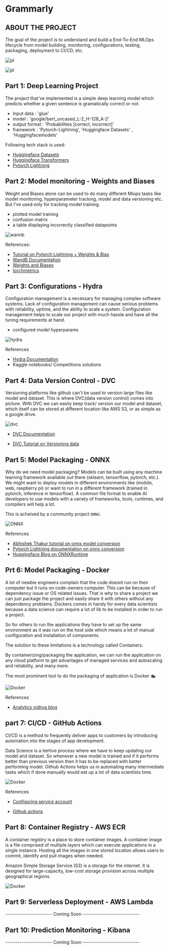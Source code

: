 # Grammarly


<!-- ABOUT THE PROJECT -->
## ABOUT THE PROJECT
The goal of the project is to understand and build a End-To-End MLOps lifecycle from  model building, monitoring, configurations, testing, packaging, deployment to CI/CD, etc.

![pl](images/frame1.jpg)

<!-- ***********************************************************************************************************************-->

![pl](images/frame2.jpg)

## Part 1: Deep Learning Project

The project that've implemented is a simple deep learning model which predicts whether a given sentence is gramatically correct or not.
  - Input data : 'glue'
  - model : 'google/bert_uncased_L-2_H-128_A-2'
  - output format : 'Probabilities [correct, incorrect]'
  - framework : 'Pytorch-Lightning', 'Huggingface Datasets' , 'Huggingfacemodels'
  
Following tech stack is used:

- [Huggingface Datasets](https://github.com/huggingface/datasets)
- [Huggingface Transformers](https://github.com/huggingface/transformers)
- [Pytorch Lightning](https://pytorch-lightning.readthedocs.io/)

## Part 2: Model monitoring - Weights and Biases

Weight and Biases alone can be used to do many different Mlops tasks like model monitoring, hyperparameter tracking, model and data versioning etc.
But I've used only for tracking model training.

  - plotted model training
  - confusion matrix
  - a table displaying incorrectly classified datapoints
  
![wannb](images/wandB.png)

References:

- [Tutorial on Pytorch Lightning + Weights & Bias](https://www.youtube.com/watch?v=hUXQm46TAKc)
- [WandB Documentation](https://docs.wandb.ai/)
- [Weights and Biases](https://wandb.ai/site)
- [torchmetrics](https://torchmetrics.readthedocs.io/)

## Part 3: Configurations - Hydra

Configuration management is a necessary for managing complex software systems. Lack of configuration management can cause serious problems with reliability, uptime, and the ability to scale a system. Configuration management helps to scale our project with much hassle and have all the tuning requirements at hand.

  - configured model hyperparams

![hydra](images/hydra.png)

References

- [Hydra Documentation](https://hydra.cc/docs/intro)
- Kaggle notebooks/ Competitions solutions

## Part 4: Data Version Control - DVC

Versioning platforms like github can't be used to version large files like model and dataset. This is where DVC(data version control) comes into picture. With DVC we can easily keep track/ version our model and dataset, which itself can be stored at different location like AWS S3, or as simple as a google drive.

![dvc](images/dvc.png)

- [DVC Documentation](https://dvc.org/doc)

- [DVC Tutorial on Versioning data](https://www.youtube.com/watch?v=kLKBcPonMYw)

## Part 5: Model Packaging - ONNX

Why do we need model packaging? Models can be built using any machine learning framework available out there (sklearn, tensorflow, pytorch, etc.). We might want to deploy models in different environments like (mobile, web, raspberry pi) or want to run in a different framework (trained in pytorch, inference in tensorflow).
A common file format to enable AI developers to use models with a variety of frameworks, tools, runtimes, and compilers will help a lot.

This is acheived by a community project `ONNX`.

![ONNX](images/onnx.jpeg)

References

- [Abhishek Thakur tutorial on onnx model conversion](https://www.youtube.com/watch?v=7nutT3Aacyw)
- [Pytorch Lightning documentation on onnx conversion](https://pytorch-lightning.readthedocs.io/en/stable/common/production_inference.html)
- [Huggingface Blog on ONNXRuntime](https://medium.com/microsoftazure/accelerate-your-nlp-pipelines-using-hugging-face-transformers-and-onnx-runtime-2443578f4333)


## Prt 6: Model Packaging - Docker
  A lot of newbie engineers complain that the code doesnt run on their computer but it runs on code-owners computer. This can be because of dependency issue or OS related issues. That is why to share a project we can just package the project and easily share it with others without any dependency problems. Dockers comes in handy for every data scientists because a data science can require a lot of lib to be installed in order to run a project.

So for others to run the applications they have to set up the same environment as it was run on the host side which means a lot of manual configuration and installation of components.

The solution to these limitations is a technology called Containers.

By containerizing/packaging the application, we can run the application on any cloud platform to get advantages of managed services and autoscaling and reliability, and many more.

The most prominent tool to do the packaging of application is Docker 🛳

![Docker](images/docker_flow.png)

References

- [Analytics vidhya blog](https://www.analyticsvidhya.com/blog/2021/06/a-hands-on-guide-to-containerized-your-machine-learning-workflow-with-docker/)


## part 7: CI/CD - GitHub Actions

CI/CD is a method to frequently deliver apps to customers by introducing automation into the stages of app development.

Data Science is a itertive process where we have to keep updating our model and dataset. So whenever a new model is trained and if it performs better than previous version then it has to be replaced with better performing model. Github Actions helps us in automating many intermediate tasks which if done manually would eat up a lot of data scientists time. 

![Docker](images/basic_flow.png)

References

- [Configuring service account](https://dvc.org/doc/user-guide/setup-google-drive-remote)

- [Github actions](https://docs.github.com/en/actions/quickstart)


## Part 8: Container Registry - AWS ECR

A container registry is a place to store container images. A container image is a file comprised of multiple layers which can execute applications in a single instance. Hosting all the images in one stored location allows users to commit, identify and pull images when needed.

Amazon Simple Storage Service (S3) is a storage for the internet. It is designed for large-capacity, low-cost storage provision across multiple geographical regions.

![Docker](images/ecr_flow.png)


## Part 9: Serverless Deployment - AWS Lambda

-----------------------  Coming Soon  ----------------------------


## Part 10: Prediction Monitoring - Kibana

-----------------------  Coming Soon  ----------------------------
